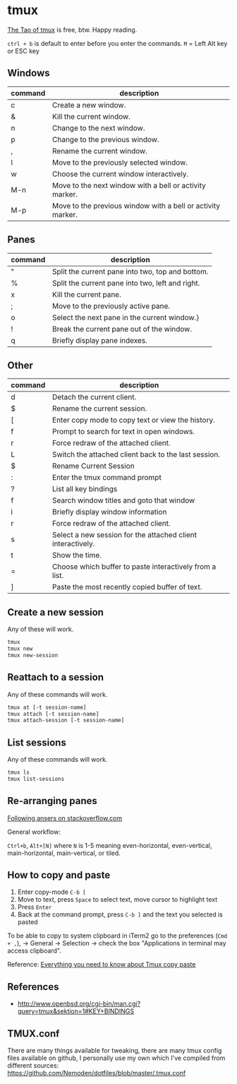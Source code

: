 tmux
====

[The Tao of tmux](https://leanpub.com/the-tao-of-tmux/read) is free, btw. Happy reading.

`ctrl + b` is default to enter before you enter the commands. `M` = Left Alt key
or ESC key

## Windows

| command | description                                                 |
|---------|-------------------------------------------------------------|
| c       | Create a new window.                                        |
| &       | Kill the current window.                                    |
| n       | Change to the next window.                                  |
| p       | Change to the previous window.                              |
| ,       | Rename the current window.                                  |
| l       | Move to the previously selected window.                     |
| w       | Choose the current window interactively.                    |
| M-n     | Move to the next window with a bell or activity marker.     |
| M-p     | Move to the previous window with a bell or activity marker. |

## Panes

| command | description                                      |
|---------|--------------------------------------------------|
| "       | Split the current pane into two, top and bottom. |
| %       | Split the current pane into two, left and right. |
| x       | Kill the current pane.                           |
| ;       | Move to the previously active pane.              |
| o       | Select the next pane in the current window.}     |
| !       | Break the current pane out of the window.        |
| q       | Briefly display pane indexes.                    |

## Other

| command | description                                                 |
|---------|-------------------------------------------------------------|
| d       | Detach the current client.                                  |
| $       | Rename the current session.                                 |
| [       | Enter copy mode to copy text or view the history.           |
| f       | Prompt to search for text in open windows.                  |
| r       | Force redraw of the attached client.                        |
| L       | Switch the attached client back to the last session.        |
| $       | Rename Current Session                                      |
| :       | Enter the tmux command prompt                               |
| ?       | List all key bindings                                       |
| f       | Search window titles and goto that window                   |
| i       | Briefly display window information                          |
| r       | Force redraw of the attached client.                        |
| s       | Select a new session for the attached client interactively. |
| t       | Show the time.                                              |
| =       | Choose which buffer to paste interactively from a list.     |
| ]       | Paste the most recently copied buffer of text.              |

## Create a new session

Any of these will work.

```bash
tmux
tmux new
tmux new-session
```

## Reattach to a session

Any of these commands will work.

```bash
tmux at [-t session-name]
tmux attach [-t session-name]
tmux attach-session [-t session-name]
```

## List sessions

Any of these commands will work.

```bash
tmux ls
tmux list-sessions
```

## Re-arranging panes

[Following ansers on stackoverflow.com](https://unix.stackexchange.com/questions/124310/how-to-add-a-horizontal-split-to-tmux-window-that-spans-the-whole-width-of-the-p)

General workflow:

`Ctrl+b`, `Alt+[N]` where `N` is 1-5 meaning even-horizontal, even-vertical, main-horizontal, main-vertical, or tiled.

## How to copy and paste

1. Enter copy-mode `C-b [`
2. Move to text, press `Space` to select text, move cursor to highlight text
3. Press `Enter`
4. Back at the command prompt, press `C-b ]` and the text you selected is pasted

To be able to copy to system clipboard in iTerm2 go to the preferences (`Cmd + ,`), -> General -> Selection -> check the box "Applications in terminal may access clipboard".

Reference: [Everything you need to know about Tmux copy paste](http://www.rushiagr.com/blog/2016/06/16/everything-you-need-to-know-about-tmux-copy-pasting/)

## References

* http://www.openbsd.org/cgi-bin/man.cgi?query=tmux&sektion=1#KEY+BINDINGS

## TMUX.conf

There are many things available for tweaking, there are many tmux config files available on github, I personally use my own which I've compiled from different sources: https://github.com/Nemoden/dotfiles/blob/master/.tmux.conf
